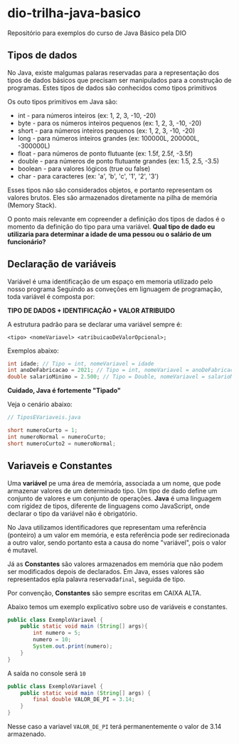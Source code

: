 # dio-trilha-java-basico
Repositório para exemplos do curso de Java Básico pela DIO

## Tipos de dados

No Java, existe malgumas palaras reservadas para a representação dos tipos de dados básicos que precisam ser manipulados para a construção de programas. Estes tipos de dados são conhecidos como tipos primitivos

Os outo tipos primitivos em Java são:

- int - para números inteiros (ex: 1, 2, 3, -10, -20)
- byte - para os números inteiros pequenos (ex: 1, 2, 3, -10, -20)
- short - para números inteiros pequenos (ex: 1, 2, 3, -10, -20)
- long - para números inteiros grandes (ex: 100000L, 200000L, -300000L)
- float - para números de ponto flutuante (ex: 1.5f, 2.5f, -3.5f)
- double - para números de ponto flutuante grandes (ex: 1.5, 2.5, -3.5)
- boolean - para valores lógicos (true ou false)
- char - para caracteres (ex: 'a', 'b', 'c', '1', '2', '3')

Esses tipos não são considerados objetos, e portanto representam os valores brutos. Eles são armazenados diretamente na pilha de memória (Memory Stack).

O ponto mais relevante em copreender a definição dos tipos de dados é o momento da definição do tipo para uma variável. **Qual tipo de dado eu utilizaria para determinar a idade de uma pessou ou o salário de um funcionário?**

## Declaração de variáveis

Variável é uma identificação de um espaço em memoria utilizado pelo nosso programa Seguindo as conveções em lignuagem de programação, toda variável é composta por:

**TIPO DE DADOS + IDENTIFICAÇÃO + VALOR ATRIBUIDO**

A estrutura padrão para se declarar uma variável sempre é:

```
<tipo> <nomeVariavel> <atribuicaoDeValorOpcional>;
```
Exemplos abaixo:

```java
int idade; // Tipo = int, nomeVariavel = idade
int anoDeFabricacao = 2021; // Tipo = int, nomeVariavel = anoDeFabricacao, atribuicaoDeValor = 2021
double salarioMinimo = 2.500; // Tipo = Double, nomeVariavel = salarioMinimo, atribuicaoDeValor = 2.500
```

**Cuidado, Java é fortemente "Tipado"**

Veja o cenário abaixo:

```java
// TiposEVariaveis.java

short numeroCurto = 1;
int numeroNormal = numeroCurto;
short numeroCurto2 = numeroNormal;
```

## Variaveis e Constantes

Uma **variável** pe uma área de memória, associada a um nome, que pode armazenar valores de um determinado tipo. Um tipo de dado define um conjunto de valores e um conjunto de operações. **Java** é uma linguagem com rigidez de tipos, diferente de linguagens como JavaScript, onde declarar o tipo da variável não é obrigatório.

No Java utilizamos identificadores que representam uma referência (ponteiro) a um valor em memória, e esta referência pode ser redirecionada a outro valor, sendo portanto esta a causa do nome "variável", pois o valor é mutavel.

Já as **Constantes** são valores armazenados em memória que não podem ser modificados depois de declarados. Em Java, esses valores são representados epla palavra reservada``` final ```, seguida de tipo.

Por convenção, **Constantes** são sempre escritas em CAIXA ALTA.

Abaixo temos um exemplo explicativo sobre uso de variáveis e constantes.

```java
public class ExemploVariavel {
    public static void main (String[] args){
        int numero = 5;
        numero = 10;
        System.out.print(numero);
    }
}
```
A saída no console será ```10```

```java
public class ExemploVariavel {
    public static void main (String[] args) {
        final double VALOR_DE_PI = 3.14;
    }
}
```
Nesse caso a variavel ```VALOR_DE_PI``` terá permanentemente o valor de 3.14 armazenado.
